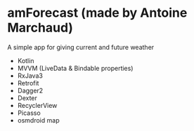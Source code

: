# amForecast (made by Antoine Marchaud)
A simple app for giving current and future weather

- Kotlin
- MVVM (LiveData & Bindable properties)
- RxJava3
- Retrofit
- Dagger2
- Dexter
- RecyclerView
- Picasso
- osmdroid map
